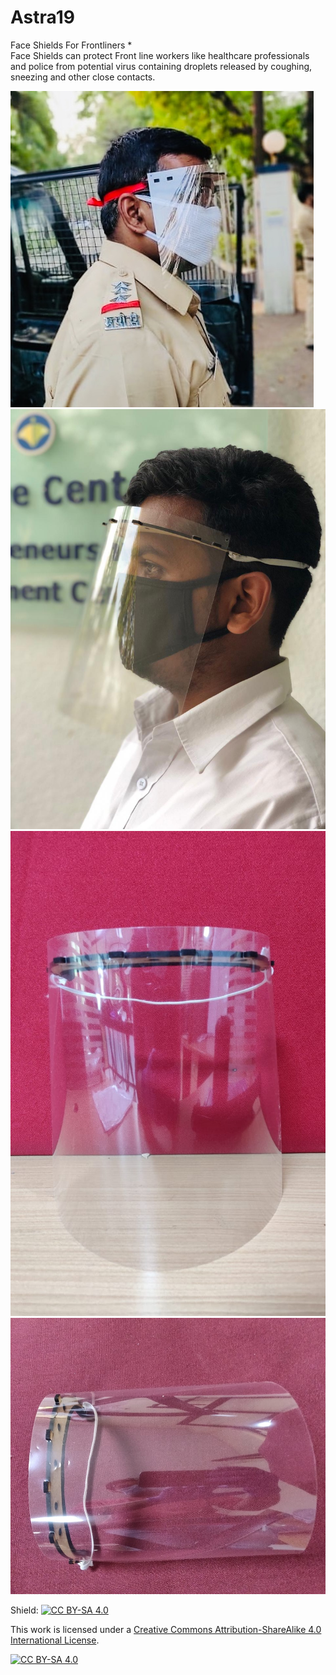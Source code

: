 # Astra19
Face Shields For Frontliners
*    
Face Shields can protect Front line workers like healthcare professionals and police from potential virus containing droplets released by coughing, sneezing and other close contacts.

![](14ab2d7f-2b20-46ca-a218-f3f34b57f14a.jpg)
![](shield.jpeg)
![](e9899bdd-bb22-48ae-8629-216b515469fd.jpg)
![](bbddfff8-3619-48ba-a6e6-97d54f7466ee.jpg)

Shield: [![CC BY-SA 4.0][cc-by-sa-shield]][cc-by-sa]

This work is licensed under a [Creative Commons Attribution-ShareAlike 4.0
International License][cc-by-sa].

[![CC BY-SA 4.0][cc-by-sa-image]][cc-by-sa]

[cc-by-sa]: http://creativecommons.org/licenses/by-sa/4.0/
[cc-by-sa-image]: https://licensebuttons.net/l/by-sa/4.0/88x31.png
[cc-by-sa-shield]: https://img.shields.io/badge/License-CC%20BY--SA%204.0-lightgrey.svg
